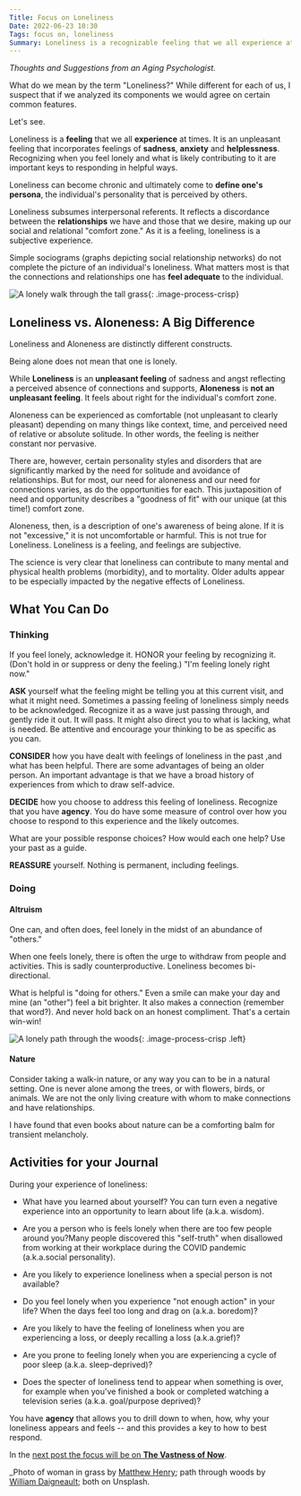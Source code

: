 ```yaml
---
Title: Focus on Loneliness
Date: 2022-06-23 10:30
Tags: focus on, loneliness
Summary: Loneliness is a recognizable feeling that we all experience at times, an unpleasant feeling that incorporates feelings of sadness and anxiety.
---
```


_Thoughts and Suggestions from an Aging Psychologist._

What do we mean by the term "Loneliness?" While different for each of us, I suspect that if we analyzed its components we would agree on certain common features.

Let's see.

Loneliness is a **feeling** that we all **experience** at times. It is an unpleasant feeling that incorporates feelings of **sadness**, **anxiety** and **helplessness**. Recognizing when you feel lonely and what is likely contributing to it are important keys to responding in helpful ways.

Loneliness can become chronic and ultimately come to **define one's persona**, the individual's personality that is perceived by others.

Loneliness subsumes interpersonal referents. It reflects a discordance between the **relationships** we have and those that we desire, making up our social and relational "comfort zone." As it is a feeling, loneliness is a subjective experience.

Simple sociograms (graphs depicting social relationship networks) do not complete the picture of an individual's loneliness. What matters most is that the connections and relationships one has **feel adequate** to the individual.

![A lonely walk through the tall grass]({static}/images/matthew-henry-kq3MXXDGeOM-unsplash.jpg){: .image-process-crisp}

## Loneliness vs. Aloneness: A Big Difference

Loneliness and Aloneness are distinctly different constructs.

Being alone does not mean that one is lonely.

While **Loneliness** is an **unpleasant feeling** of sadness and angst reflecting a perceived absence of connections and supports, **Aloneness** is **not an unpleasant feeling**. It feels about right for the individual's comfort zone.

Aloneness can be experienced as comfortable (not unpleasant to clearly pleasant) depending on many things like context, time, and perceived need of relative or absolute solitude. In other words, the feeling is neither constant nor pervasive.

There are, however, certain personality styles and disorders that are significantly marked by the need for solitude and avoidance of relationships. But for most, our need for aloneness and our need for connections varies, as do the opportunities for each. This juxtaposition of need and opportunity describes a "goodness of fit" with our unique (at this time!) comfort zone.

Aloneness, then, is a description of one's awareness of being alone. If it is not "excessive," it is not uncomfortable or harmful. This is not true for Loneliness. Loneliness is a feeling, and feelings are subjective.

The science is very clear that loneliness can contribute to many mental and physical health problems (morbidity), and to mortality. Older adults appear to be especially impacted by the negative effects of Loneliness.

## What You Can Do

### Thinking

If you feel lonely, acknowledge it. HONOR your feeling by recognizing it. (Don't hold in or suppress or deny the feeling.) "I'm feeling lonely right now."

**ASK** yourself what the feeling might be telling you at this current visit, and what it might need. Sometimes a passing feeling of loneliness simply needs to be acknowledged. Recognize it as a wave just passing through, and gently ride it out. It will pass. It might also direct you to what is lacking, what is needed. Be attentive and encourage your thinking to be as specific as you can.

**CONSIDER** how you have dealt with feelings of loneliness in the past ,and what has been helpful. There are some advantages of being an older person. An important advantage is that we have a broad history of experiences from which to draw self-advice.

**DECIDE** how you choose to address this feeling of loneliness. Recognize that you have **agency**. You do have some measure of control over how you choose to respond to this experience and the likely outcomes.

What are your possible response choices? How would each one help? Use your past as a guide.

**REASSURE** yourself. Nothing is permanent, including feelings.

### Doing

#### Altruism

One can, and often does, feel lonely in the midst of an abundance of "others."

When one feels lonely, there is often the urge to withdraw from people and activities. This is sadly counterproductive. Loneliness becomes bi-directional.

What is helpful is "doing for others." Even a smile can make your day and mine (an "other") feel a bit brighter. It also makes a connection (remember that word?). And never hold back on an honest compliment. That's a certain win-win!

![A lonely path through the woods]({static}/images/william-daigneault-Omlu0KHlUiQ-unsplash.jpg){: .image-process-crisp .left}

#### Nature

Consider taking a walk-in nature, or any way you can to be in a natural setting. One is never alone among the trees, or with flowers, birds, or animals. We are not the only living creature with whom to make connections and have relationships.

I have found that even books about nature can be a comforting balm for transient melancholy.

## Activities for your Journal

During your experience of loneliness:

* What have you learned about yourself? You can turn even a negative experience into an opportunity to learn about life (a.k.a. wisdom).

* Are you a person who is feels lonely when there are too few people around you?Many people discovered this "self-truth" when disallowed from working at their workplace during the COVID pandemic (a.k.a.social personality).

* Are you likely to experience loneliness when a special person is not available?

* Do you feel lonely when you experience "not enough action" in your life? When the days feel too long and drag on (a.k.a. boredom)?

* Are you likely to have the feeling of loneliness when you are experiencing a loss, or deeply recalling a loss (a.k.a.grief)?

* Are you prone to feeling lonely when you are experiencing a cycle of poor sleep (a.k.a. sleep-deprived)?

* Does the specter of loneliness tend to appear when something is over, for example when you've finished a book or completed watching a television series (a.k.a. goal/purpose deprived)?

You have **agency** that allows you to drill down to when, how, why your loneliness appears and feels -- and this provides a key to how to best respond.

In the [next post the focus will be on **The Vastness of Now**](focus-on-now.md).

_Photo of woman in grass by [Matthew Henry](https://unsplash.com/@matthewhenry); path through woods by [William Daigneault](https://unsplash.com/es/@williamdaigneault); both on Unsplash.

